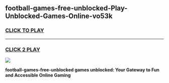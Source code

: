 
## football-games-free-unblocked-Play-Unblocked-Games-Online-vo53k
<h3>
<a href="https://premium76.site?title=football-games-free-unblocked&ref=25A">CLICK TO PLAY</a></h3>
<hr>

<h3>
<a href="https://premium76.site?title=football-games-free-unblocked&ref=25A">CLICK 2 PLAY</a>
  
</h3>

<a href="https://premium76.site?title=football-games-free-unblocked&ref=25A"><img src="https://clearcache.store/games.png"></a>


**football-games-free-unblocked games unblocked: Your Gateway to Fun and Accessible Online Gaming**

